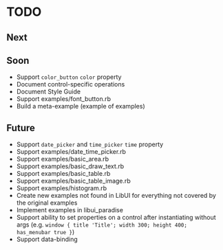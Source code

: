 # TODO

## Next

## Soon

- Support `color_button` `color` property
- Document control-specific operations
- Document Style Guide
- Support examples/font_button.rb
- Build a meta-example (example of examples)

## Future

- Support `date_picker` and `time_picker` `time` property
- Support examples/date_time_picker.rb
- Support examples/basic_area.rb
- Support examples/basic_draw_text.rb
- Support examples/basic_table.rb
- Support examples/basic_table_image.rb
- Support examples/histogram.rb
- Create new examples not found in LibUI for everything not covered by the original examples
- Implement examples in libui_paradise
- Support ability to set properties on a control after instantiating without args (e.g. `window { title 'Title'; width 300; height 400; has_menubar true }`)
- Support data-binding

